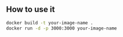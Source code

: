 ## How to use it

```bash
docker build -t your-image-name .
docker run -d -p 3000:3000 your-image-name
```
